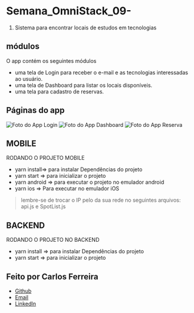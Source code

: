 # Semana_OmniStack_09- 
1. Sistema para encontrar locais de estudos em tecnologias 

## módulos

O app contém os seguintes módulos

* uma tela de Login para receber o e-mail e as tecnologias interessadas ao usuário.
* uma tela de Dashboard para listar os locais disponíveis.
* uma tela para cadastro de reservas.

## Páginas do app
![Foto do App Login](https://github.com/CarlosSTS/Semana_OmniStack_09-/blob/master/assets/login.jpg)
![Foto do App Dashboard](https://github.com/CarlosSTS/Semana_OmniStack_09-/blob/master/assets/dashboard.jpg)
![Foto do App Reserva](https://github.com/CarlosSTS/Semana_OmniStack_09-/blob/master/assets/reserva.jpg)

## MOBILE
RODANDO O PROJETO MOBILE
* yarn install=>  para instalar Dependências do projeto
* yarn start => para inicializar o projeto
* yarn android => para executar o projeto no emulador android
* yarn ios => Para executar no emulador iOS
> lembre-se de trocar o IP pelo da sua rede no seguintes arquivos: api.js e SpotList.js

## BACKEND
RODANDO O PROJETO NO BACKEND
* yarn install => para instalar Dependências do projeto
* yarn start =>  para inicializar o projeto

## Feito por Carlos Ferreira
* [Github](https://www.github.com/CarlosSTS)
* [Email](mailto://carlossts826@gmail.com)
* [LinkedIn](https://www.linkedin.com/in/carlos-ferreira-4b2ba219a/)
